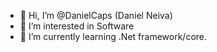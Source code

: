 - 👋 Hi, I’m @DanielCaps (Daniel Neiva)
- 👀 I’m interested in Software
- 🌱 I’m currently learning .Net framework/core.
